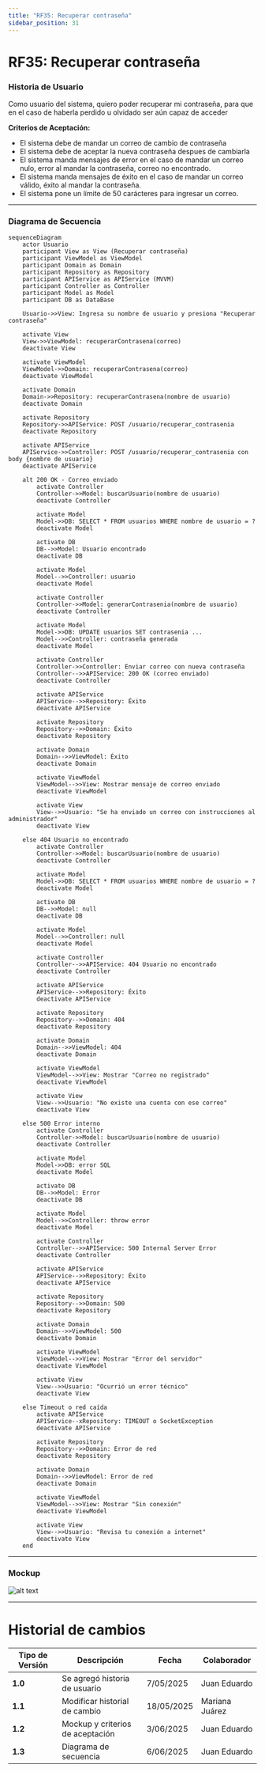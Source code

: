 ```yaml
---
title: "RF35: Recuperar contraseña"  
sidebar_position: 31
---
```


# RF35: Recuperar contraseña

### Historia de Usuario
Como usuario del sistema, quiero poder recuperar mi contraseña, para que en el caso de haberla perdido u olvidado ser aún capaz de acceder

  **Criterios de Aceptación:**
  - El sistema debe de mandar un correo de cambio de contraseña
  - El sistema debe de aceptar la nueva contraseña despues de cambiarla
  - El sistema manda mensajes de error en el caso de mandar un correo nulo, error al mandar la contraseña, correo no encontrado.
  - El sistema manda mensajes de éxito en el caso de mandar un correo válido, éxito al mandar la contraseña.
  - El sistema pone un límite de 50 carácteres para ingresar un correo.

---

### Diagrama de Secuencia

```mermaid
sequenceDiagram
    actor Usuario
    participant View as View (Recuperar contraseña)
    participant ViewModel as ViewModel
    participant Domain as Domain
    participant Repository as Repository
    participant APIService as APIService (MVVM)
    participant Controller as Controller
    participant Model as Model
    participant DB as DataBase

    Usuario->>View: Ingresa su nombre de usuario y presiona "Recuperar contraseña"

    activate View
    View->>ViewModel: recuperarContrasena(correo)
    deactivate View

    activate ViewModel
    ViewModel->>Domain: recuperarContrasena(correo)
    deactivate ViewModel

    activate Domain
    Domain->>Repository: recuperarContrasena(nombre de usuario)
    deactivate Domain

    activate Repository
    Repository->>APIService: POST /usuario/recuperar_contrasenia
    deactivate Repository

    activate APIService
    APIService->>Controller: POST /usuario/recuperar_contrasenia con body {nombre de usuario}
    deactivate APIService
    
    alt 200 OK - Correo enviado
        activate Controller
        Controller->>Model: buscarUsuario(nombre de usuario)
        deactivate Controller

        activate Model
        Model->>DB: SELECT * FROM usuarios WHERE nombre de usuario = ?
        deactivate Model

        activate DB
        DB-->>Model: Usuario encontrado
        deactivate DB

        activate Model
        Model-->>Controller: usuario
        deactivate Model

        activate Controller
        Controller->>Model: generarContrasenia(nombre de usuario)
        deactivate Controller

        activate Model
        Model->>DB: UPDATE usuarios SET contrasenia ...
        Model-->>Controller: contraseña generada
        deactivate Model

        activate Controller
        Controller->>Controller: Enviar correo con nueva contraseña
        Controller-->>APIService: 200 OK (correo enviado)
        deactivate Controller

        activate APIService
        APIService-->>Repository: Éxito
        deactivate APIService

        activate Repository
        Repository-->>Domain: Éxito
        deactivate Repository

        activate Domain
        Domain-->>ViewModel: Éxito
        deactivate Domain

        activate ViewModel
        ViewModel-->>View: Mostrar mensaje de correo enviado
        deactivate ViewModel

        activate View
        View-->>Usuario: "Se ha enviado un correo con instrucciones al administrador"
        deactivate View

    else 404 Usuario no encontrado
        activate Controller
        Controller->>Model: buscarUsuario(nombre de usuario)
        deactivate Controller

        activate Model
        Model->>DB: SELECT * FROM usuarios WHERE nombre de usuario = ?
        deactivate Model

        activate DB
        DB-->>Model: null
        deactivate DB

        activate Model
        Model-->>Controller: null
        deactivate Model

        activate Controller
        Controller-->>APIService: 404 Usuario no encontrado
        deactivate Controller

        activate APIService
        APIService-->>Repository: Éxito
        deactivate APIService

        activate Repository
        Repository-->>Domain: 404
        deactivate Repository

        activate Domain
        Domain-->>ViewModel: 404
        deactivate Domain

        activate ViewModel
        ViewModel-->>View: Mostrar "Correo no registrado"
        deactivate ViewModel

        activate View
        View-->>Usuario: "No existe una cuenta con ese correo"
        deactivate View

    else 500 Error interno
        activate Controller
        Controller->>Model: buscarUsuario(nombre de usuario)
        deactivate Controller

        activate Model
        Model->>DB: error SQL
        deactivate Model

        activate DB
        DB-->>Model: Error
        deactivate DB

        activate Model
        Model-->>Controller: throw error
        deactivate Model

        activate Controller
        Controller-->>APIService: 500 Internal Server Error
        deactivate Controller

        activate APIService
        APIService-->>Repository: Éxito
        deactivate APIService

        activate Repository
        Repository-->>Domain: 500
        deactivate Repository

        activate Domain
        Domain-->>ViewModel: 500
        deactivate Domain

        activate ViewModel
        ViewModel-->>View: Mostrar "Error del servidor"
        deactivate ViewModel

        activate View
        View-->>Usuario: "Ocurrió un error técnico"
        deactivate View

    else Timeout o red caída
        activate APIService
        APIService--xRepository: TIMEOUT o SocketException
        deactivate APIService

        activate Repository
        Repository-->>Domain: Error de red
        deactivate Repository

        activate Domain
        Domain-->>ViewModel: Error de red
        deactivate Domain

        activate ViewModel
        ViewModel-->>View: Mostrar "Sin conexión"
        deactivate ViewModel

        activate View
        View-->>Usuario: "Revisa tu conexión a internet"
        deactivate View
    end
```

---

### Mockup

![alt text](<img/mockupRF35.png>)

---                                                       

# Historial de cambios
| **Tipo de Versión** | **Descripción**                      | **Fecha** | **Colaborador**   |
| ------------------- | ------------------------------------ | --------- | ----------------- |
| **1.0**             | Se agregó historia de usuario        | 7/05/2025 | Juan Eduardo      |
| **1.1**             | Modificar historial de cambio        | 18/05/2025| Mariana Juárez    |
| **1.2**             | Mockup y criterios de aceptación     | 3/06/2025 | Juan Eduardo      |
| **1.3**             | Diagrama de secuencia                | 6/06/2025 | Juan Eduardo      |
